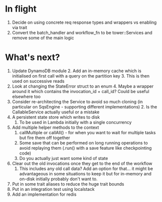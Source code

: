 # In flight
1. Decide on using concrete req response types and wrappers vs enabling via trait
2. Convert the batch_handler and workflow_fn to be tower::Services and remove some of the main logic

# What's next?

1. Update DynamoDB module
   2. Add an in-memory cache which is initialised on first call with a query on the partition key
      3. This is then used on successive reads
3. Look at changing the StateError struct to an enum
   4. Maybe a wrapper around it which contains the invocation_id + call_id? Could be useful elsewhere too
1. Consider re-architecting the Service to avoid so much cloning (in particular on SqsEngine - supporting different implementations)
   2. Is the CallableService actually useful or a mistake
6. A persistent state store which writes to disk
   1. To be used in Lambda initially with a single concurrency
8. Add multiple helper methods to the context
   1. callMultiple or callAll() - for when you want to wait for multiple tasks but fire them off together
   2. Some save that can be performed on long running operations to avoid replaying them (.run() with a save feature like checkpointing code)
   3. Do you actually just want some kind of state 
9. Clear out the old invocations once they get to the end of the workflow
   1. This includes any old call data? Add an option for that... it might be advantageous in some situations to keep it but for in-memory and on-disk initially probably don't want to.
10. Put in some trait aliases to reduce the huge trait bounds
11. Put in an integration test using localstack
12. Add an implementation for redis